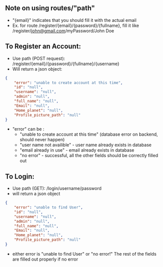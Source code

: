 ## Note on using routes/"path"

-   "{email}" indicates that you should fill it with the actual email
-   Ex. for route /register/{email}/{password}/{fullname}, fill it like /register/john@gmail.com/myPassword/John Doe

## To Register an Account:

-   Use path (POST request): /register/{email}/{password}/{fullname}/{username}
-   Will return a json object:

```json
{
    "error": "unable to create account at this time",
    "id": "null",
    "username": "null",
    "admin": "null",
    "full_name": "null",
    "Email": "null",
    "Home_planet": "null",
    "Profile_picture_path": "null"
}
```

-   "error" can be :
    -   "unable to create account at this time" (database error on backend, should never happen)
    -   "user name not availible" - user name already exists in database
    -   "email already in use" - email already exists in database
    -   "no error" - successful, all the other fields should be correctly filled out

## To Login:

-   Use path (GET): /login/username/password
-   will return a json object

```json
{
    "error": "unable to find User",
    "id": "null",
    "username": "null",
    "admin": "null",
    "full_name": "null",
    "Email": "null",
    "Home_planet": "null",
    "Profile_picture_path": "null"
}
```

-   either error is "unable to find User" or "no error!"
    The rest of the fields are filled out properly if no error

